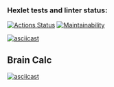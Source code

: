 ### Hexlet tests and linter status:
[![Actions Status](https://github.com/voxsilly/python-project-49/actions/workflows/hexlet-check.yml/badge.svg)](https://github.com/voxsilly/python-project-49/actions)
[![Maintainability](https://api.codeclimate.com/v1/badges/69c18eac89cf0bc5cca5/maintainability)](https://codeclimate.com/github/voxsilly/python-project-49/maintainability)

[![asciicast](https://asciinema.org/a/WPgiZf3Zce4J9Wg6AndhFw9X5.svg)](https://asciinema.org/a/WPgiZf3Zce4J9Wg6AndhFw9X5)

## Brain Calc
[![asciicast](https://asciinema.org/a/uHM51pos6SXsrvGWykKy9tefH.svg)](https://asciinema.org/a/uHM51pos6SXsrvGWykKy9tefH)
